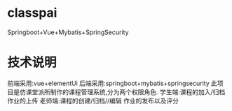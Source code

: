 # classpai
Springboot+Vue+Mybatis+SpringSecurity
# 技术说明
前端采用:vue+elementUi
后端采用:springboot+mybatis+springsecurity
此项目是仿课堂派所制作的课程管理系统,分为两个权限角色.
学生端:课程的加入/归档 作业的上传
老师端:课程的创建/归档//编辑 作业的发布以及评分
